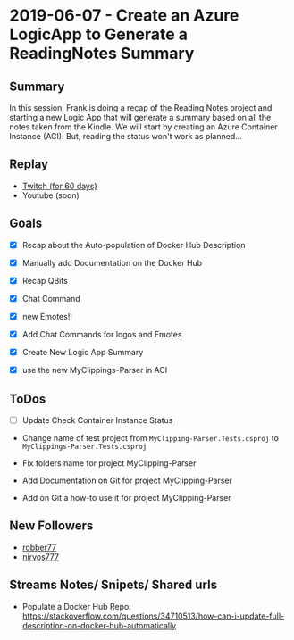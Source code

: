 
# 2019-06-07 - Create an Azure LogicApp to Generate a ReadingNotes Summary

Summary
-------

In this session, Frank is doing a recap of the Reading Notes project and starting a new Logic App that will generate a summary based on all the notes taken from the Kindle.  We will start by creating an Azure Container Instance (ACI). But, reading the status won't work as planned...

Replay
------

- [Twitch (for 60 days)](https://www.twitch.tv/videos/435713011)
- Youtube (soon)

Goals
-----

- [X] Recap about the Auto-population of Docker Hub Description 
- [X] Manually add Documentation on the Docker Hub
- [X] Recap QBits 
- [X] Chat Command
- [X] new Emotes!!
- [X] Add Chat Commands for logos and Emotes
- [X] Create New Logic App Summary
- [X] use the new MyClippings-Parser in ACI


ToDos
-----

- [ ] Update Check Container Instance Status
- Change name of test project from `MyClipping-Parser.Tests.csproj` to `MyClippings-Parser.Tests.csproj`
- Fix folders name for project MyClipping-Parser

- Add Documentation on Git  for project MyClipping-Parser
- Add on Git a how-to use it for project MyClipping-Parser


New Followers
-------------

- [robber77](https://www.twitch.tv/robber77)
- [nirvos777](https://www.twitch.tv/nirvos777)


Streams Notes/ Snipets/ Shared urls
-----------------------------------

- Populate a Docker Hub Repo: https://stackoverflow.com/questions/34710513/how-can-i-update-full-description-on-docker-hub-automatically

